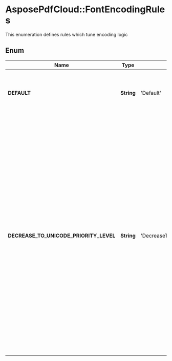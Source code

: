 ﻿# AsposePdfCloud::FontEncodingRules
This enumeration defines rules which tune encoding logic

## Enum
Name | Type | Value | Description
------------ | ------------- | ------------- | -------------
**DEFAULT** | **String** | 'Default' | Leave encoding logic "as is" - in accordance with PDF specification
**DECREASE_TO_UNICODE_PRIORITY_LEVEL** | **String** | 'DecreaseToUnicodePriorityLevel' | ToUnicode is a special mechanism which helps to decode input codes to unicode symbols. According to specification it must be used first of all mechanisms to get unicode symbols for specific input code. But some documents has non-standard fonts and to convert these documents correctly it may be necessary to decrease ToUnicode priority and use another mechanisms to decode input codes.



